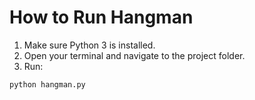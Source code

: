 # How to Run Hangman

1. Make sure Python 3 is installed.
2. Open your terminal and navigate to the project folder.
3. Run:

```bash
python hangman.py
